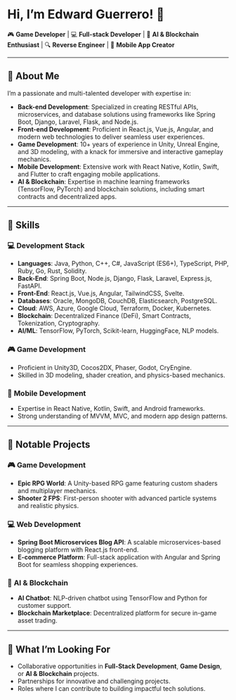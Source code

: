 
# Hi, I’m Edward Guerrero! 👋  

🎮 **Game Developer** | 💻 **Full-stack Developer** | 🤖 **AI & Blockchain Enthusiast** | 🔍 **Reverse Engineer** | 📱 **Mobile App Creator**  

---

## 🚀 **About Me**  

I’m a passionate and multi-talented developer with expertise in:  
- **Back-end Development**: Specialized in creating RESTful APIs, microservices, and database solutions using frameworks like Spring Boot, Django, Laravel, Flask, and Node.js.  
- **Front-end Development**: Proficient in React.js, Vue.js, Angular, and modern web technologies to deliver seamless user experiences.  
- **Game Development**: 10+ years of experience in Unity, Unreal Engine, and 3D modeling, with a knack for immersive and interactive gameplay mechanics.  
- **Mobile Development**: Extensive work with React Native, Kotlin, Swift, and Flutter to craft engaging mobile applications.  
- **AI & Blockchain**: Expertise in machine learning frameworks (TensorFlow, PyTorch) and blockchain solutions, including smart contracts and decentralized apps.  

---

## 🔧 **Skills**  

### 💻 **Development Stack**  
- **Languages**: Java, Python, C++, C#, JavaScript (ES6+), TypeScript, PHP, Ruby, Go, Rust, Solidity.  
- **Back-End**: Spring Boot, Node.js, Django, Flask, Laravel, Express.js, FastAPI.  
- **Front-End**: React.js, Vue.js, Angular, TailwindCSS, Svelte.  
- **Databases**: Oracle, MongoDB, CouchDB, Elasticsearch, PostgreSQL.  
- **Cloud**: AWS, Azure, Google Cloud, Terraform, Docker, Kubernetes.  
- **Blockchain**: Decentralized Finance (DeFi), Smart Contracts, Tokenization, Cryptography.  
- **AI/ML**: TensorFlow, PyTorch, Scikit-learn, HuggingFace, NLP models.  

### 🎮 **Game Development**  
- Proficient in Unity3D, Cocos2DX, Phaser, Godot, CryEngine.  
- Skilled in 3D modeling, shader creation, and physics-based mechanics.  

### 📱 **Mobile Development**  
- Expertise in React Native, Kotlin, Swift, and Android frameworks.  
- Strong understanding of MVVM, MVC, and modern app design patterns.  

---

## 🌟 **Notable Projects**  

### 🎮 **Game Development**  
- **Epic RPG World**: A Unity-based RPG game featuring custom shaders and multiplayer mechanics.  
- **Shooter 2 FPS**: First-person shooter with advanced particle systems and realistic physics.  

### 💻 **Web Development**  
- **Spring Boot Microservices Blog API**: A scalable microservices-based blogging platform with React.js front-end.  
- **E-commerce Platform**: Full-stack application with Angular and Spring Boot for seamless shopping experiences.  

### 🤖 **AI & Blockchain**  
- **AI Chatbot**: NLP-driven chatbot using TensorFlow and Python for customer support.  
- **Blockchain Marketplace**: Decentralized platform for secure in-game asset trading.  

---

## 🎯 **What I’m Looking For**  
- Collaborative opportunities in **Full-Stack Development**, **Game Design**, or **AI & Blockchain** projects.  
- Partnerships for innovative and challenging projects.  
- Roles where I can contribute to building impactful tech solutions.  
